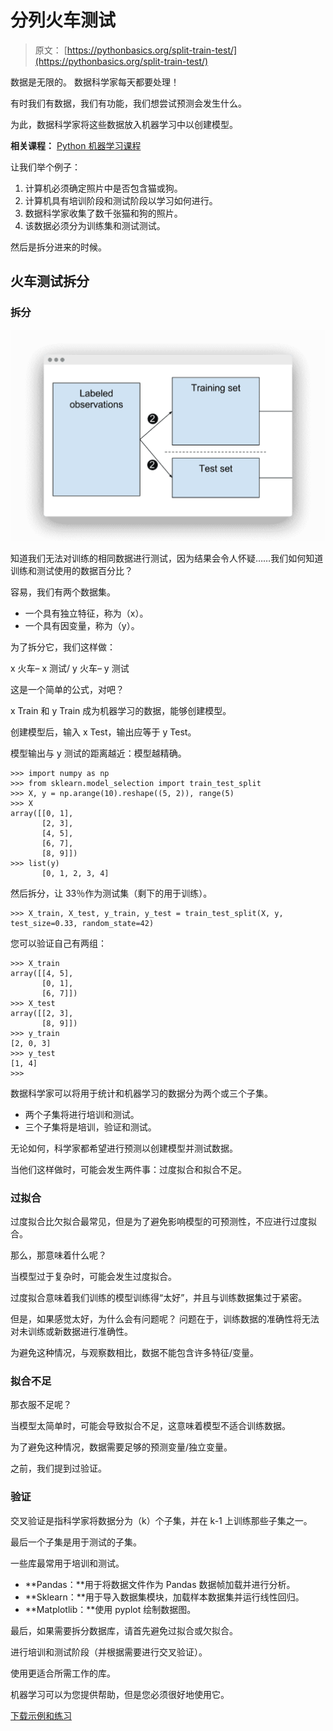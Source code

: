 # 分列火车测试

> 原文： [https://pythonbasics.org/split-train-test/](https://pythonbasics.org/split-train-test/)

数据是无限的。 数据科学家每天都要处理！

有时我们有数据，我们有功能，我们想尝试预测会发生什么。

为此，数据科学家将这些数据放入机器学习中以创建模型。

**相关课程：** [Python 机器学习课程](https://gum.co/MnRYU)

让我们举个例子：

1.  计算机必须确定照片中是否包含猫或狗。
2.  计算机具有培训阶段和测试阶段以学习如何进行。
3.  数据科学家收集了数千张猫和狗的照片。
4.  该数据必须分为训练集和测试测试。

然后是拆分进来的时候。

## 火车测试拆分

### 拆分

![train test split opencv python](img/e38358b1c99d35f57cc7ccb6f3c5f3f0.jpg)

知道我们无法对训练的相同数据进行测试，因为结果会令人怀疑……我们如何知道训练和测试使用的数据百分比？

容易，我们有两个数据集。

*   一个具有独立特征，称为（x）。
*   一个具有因变量，称为（y）。

为了拆分它，我们这样做：

x 火车– x 测试/ y 火车– y 测试

这是一个简单的公式，对吧？

x Train 和 y Train 成为机器学习的数据，能够创建模型。

创建模型后，输入 x Test，输出应等于 y Test。

模型输出与 y 测试的距离越近：模型越精确。

```
>>> import numpy as np
>>> from sklearn.model_selection import train_test_split
>>> X, y = np.arange(10).reshape((5, 2)), range(5)
>>> X
array([[0, 1],
       [2, 3],
       [4, 5],
       [6, 7],
       [8, 9]])
>>> list(y)
       [0, 1, 2, 3, 4]

```

然后拆分，让 33％作为测试集（剩下的用于训练）。

```
>>> X_train, X_test, y_train, y_test = train_test_split(X, y, test_size=0.33, random_state=42)

```

您可以验证自己有两组：

```
>>> X_train
array([[4, 5],
       [0, 1],
       [6, 7]])
>>> X_test
array([[2, 3],
       [8, 9]])
>>> y_train
[2, 0, 3]
>>> y_test
[1, 4]
>>>

```

数据科学家可以将用于统计和机器学习的数据分为两个或三个子集。

*   两个子集将进行培训和测试。
*   三个子集将是培训，验证和测试。

无论如何，科学家都希望进行预测以创建模型并测试数据。

当他们这样做时，可能会发生两件事：过度拟合和拟合不足。

### 过拟合

过度拟合比欠拟合最常见，但是为了避免影响模型的可预测性，不应进行过度拟合。

那么，那意味着什么呢？

当模型过于复杂时，可能会发生过度拟合。

过度拟合意味着我们训练的模型训练得“太好”，并且与训练数据集过于紧密。

但是，如果感觉太好，为什么会有问题呢？ 问题在于，训练数据的准确性将无法对未训练或新数据进行准确性。

为避免这种情况，与观察数相比，数据不能包含许多特征/变量。

### 拟合不足

那衣服不足呢？

当模型太简单时，可能会导致拟合不足，这意味着模型不适合训练数据。

为了避免这种情况，数据需要足够的预测变量/独立变量。

之前，我们提到过验证。

### 验证

交叉验证是指科学家将数据分为（k）个子集，并在 k-1 上训练那些子集之一。

最后一个子集是用于测试的子集。

一些库最常用于培训和测试。

*   **Pandas：**用于将数据文件作为 Pandas 数据帧加载并进行分析。
*   **Sklearn：**用于导入数据集模块，加载样本数据集并运行线性回归。
*   **Matplotlib：**使用 pyplot 绘制数据图。

最后，如果需要拆分数据库，请首先避免过拟合或欠拟合。

进行培训和测试阶段（并根据需要进行交叉验证）。

使用更适合所需工作的库。

机器学习可以为您提供帮助，但是您必须很好地使用它。

[下载示例和练习](https://gum.co/MnRYU)